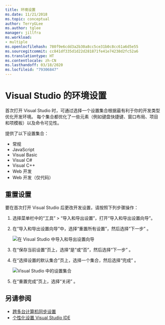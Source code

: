 ```yaml
---
title: 环境设置
ms.date: 11/21/2018
ms.topic: conceptual
author: TerryGLee
ms.author: tglee
manager: jillfra
ms.workload:
- multiple
ms.openlocfilehash: 780f9e6cdd3a2b30a8cc5ce31b0c8cc61a6d5e55
ms.sourcegitcommit: cc841df335d1d22d281871fe41e74238d2fc52a6
ms.translationtype: HT
ms.contentlocale: zh-CN
ms.lasthandoff: 03/18/2020
ms.locfileid: "79306847"
---
```

# <a name="environment-settings-for-visual-studio"></a>Visual Studio 的环境设置

首次打开 Visual Studio 时，可通过选择一个设置集合根据最有利于你的开发类型优化开发环境。 每个集合都优化了一些元素（例如键盘快捷键、窗口布局、项目和项模板）以及命令可见性。

提供了以下设置集合：

- 常规
- JavaScript
- Visual Basic
- Visual C#
- Visual C++
- Web 开发
- Web 开发（仅代码）

## <a name="reset-settings"></a>重置设置

要在首次打开 Visual Studio 后更改开发设置，请按照下列步骤操作：

1. 选择菜单栏中的“工具” > “导入和导出设置”，打开“导入和导出设置向导”。

1. 在“导入和导出设置向导”中，选择“重置所有设置”，然后选择“下一步”    。

   ![在 Visual Studio 中导入和导出设置向导](media/reset-all-settings.png)

1. 在“保存当前设置”页上，选择“是”或“否”，然后选择“下一步”     。

1. 在“选择设置的默认集合”页上，选择一个集合，然后选择“完成”   。

   ![Visual Studio 中的设置集合](media/settings-collections.png)

1. 在“重置完成”页上，选择“关闭”   。

## <a name="see-also"></a>另请参阅

- [跨多台计算机同步设置](synchronized-settings-in-visual-studio.md)
- [个性化设置 Visual Studio IDE](personalizing-the-visual-studio-ide.md)
